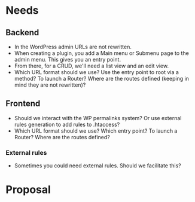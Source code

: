 # Needs

## Backend
- In the WordPress admin URLs are not rewritten.
- When creating a plugin, you add a Main menu or Submenu page to the admin menu. This gives you an entry point.
- From there, for a CRUD, we'll need a list view and an edit view.
- Which URL format should we use? Use the entry point to root via a method? To launch a Router? Where are the routes defined (keeping in mind they are not rewritten)?

## Frontend
- Should we interact with the WP permalinks system? Or use external rules generation to add rules to .htaccess?
- Which URL format should we use? Which entry point? To launch a Router? Where are the routes defined?

### External rules
- Sometimes you could need external rules. Should we facilitate this?

# Proposal